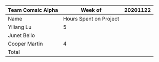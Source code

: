|Team Comsic Alpha | Week of   |20201122   |
| ------------ | ------------ | ------------ |
|  Name | Hours Spent on Project  |   |
| Yiliang Lu  |  5 |   |
| Junet Bello  |   |   |
| Cooper Martin  | 4 |   |
| Total  |   |   |